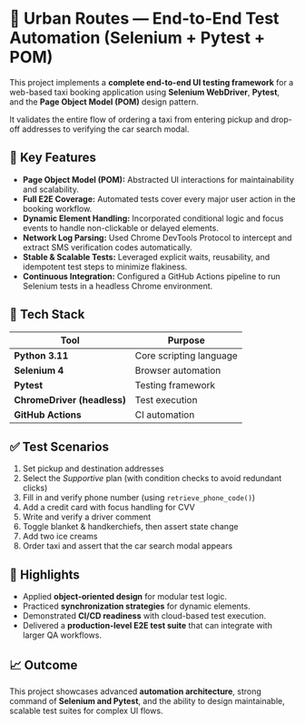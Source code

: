 # 🚖 Urban Routes — End-to-End Test Automation (Selenium + Pytest + POM)

This project implements a **complete end-to-end UI testing framework** for a web-based taxi booking application using **Selenium WebDriver**, **Pytest**, and the **Page Object Model (POM)** design pattern.  

It validates the entire flow of ordering a taxi from entering pickup and drop-off addresses to verifying the car search modal.

## 🧩 Key Features

- **Page Object Model (POM):** Abstracted UI interactions for maintainability and scalability.  
- **Full E2E Coverage:** Automated tests cover every major user action in the booking workflow.  
- **Dynamic Element Handling:** Incorporated conditional logic and focus events to handle non-clickable or delayed elements.  
- **Network Log Parsing:** Used Chrome DevTools Protocol to intercept and extract SMS verification codes automatically.  
- **Stable & Scalable Tests:** Leveraged explicit waits, reusability, and idempotent test steps to minimize flakiness.  
- **Continuous Integration:** Configured a GitHub Actions pipeline to run Selenium tests in a headless Chrome environment.

## 🧪 Tech Stack

| Tool | Purpose |
|------|----------|
| **Python 3.11** | Core scripting language |
| **Selenium 4** | Browser automation |
| **Pytest** | Testing framework |
| **ChromeDriver (headless)** | Test execution |
| **GitHub Actions** | CI automation |

## ✅ Test Scenarios

1. Set pickup and destination addresses  
2. Select the *Supportive* plan (with condition checks to avoid redundant clicks)  
3. Fill in and verify phone number (using `retrieve_phone_code()`)  
4. Add a credit card with focus handling for CVV  
5. Write and verify a driver comment  
6. Toggle blanket & handkerchiefs, then assert state change  
7. Add two ice creams  
8. Order taxi and assert that the car search modal appears  

## 🧠 Highlights

- Applied **object-oriented design** for modular test logic.  
- Practiced **synchronization strategies** for dynamic elements.  
- Demonstrated **CI/CD readiness** with cloud-based test execution.  
- Delivered a **production-level E2E test suite** that can integrate with larger QA workflows.

## 📈 Outcome

This project showcases advanced **automation architecture**, strong command of **Selenium and Pytest**, and the ability to design maintainable, scalable test suites for complex UI flows.
